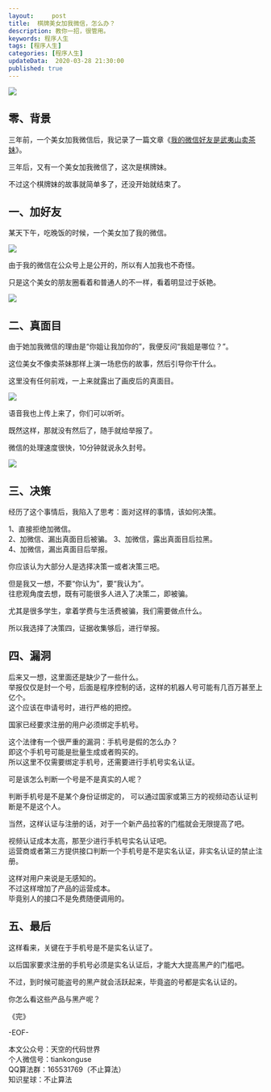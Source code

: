 ```yaml
---   
layout:     post  
title:  棋牌美女加我微信，怎么办？  
description: 教你一招，很管用。  
keywords: 程序人生  
tags: [程序人生]    
categories: [程序人生]  
updateData:  2020-03-28 21:30:00  
published: true 
---  
```



![](//res2020.tiankonguse.com/images/2020/03/28/001.png)  


## 零、背景  


三年前，一个美女加我微信后，我记录了一篇文章《[我的微信好友是武夷山卖茶妹](https://mp.weixin.qq.com/s/2dMvt5DPgs37nJRO5biRwg)》。  


三年后，又有一个美女加我微信了，这次是棋牌妹。  


不过这个棋牌妹的故事就简单多了，还没开始就结束了。  


## 一、加好友  


某天下午，吃晚饭的时候，一个美女加了我的微信。  


![](//res2020.tiankonguse.com/images/2020/03/28/002.png)  



由于我的微信在公众号上是公开的，所以有人加我也不奇怪。  


只是这个美女的朋友圈看着和普通人的不一样，看着明显过于妖艳。  


![](//res2020.tiankonguse.com/images/2020/03/28/003.png)  



## 二、真面目  


由于她加我微信的理由是“你姐让我加你的”，我便反问“我姐是哪位？”。  


这位美女不像卖茶妹那样上演一场悲伤的故事，然后引导你干什么。  


这里没有任何前戏，一上来就露出了画皮后的真面目。  


![](//res2020.tiankonguse.com/images/2020/03/28/004.png)  


语音我也上传上来了，你们可以听听。  


既然这样，那就没有然后了，随手就给举报了。  


微信的处理速度很快，10分钟就说永久封号。  


![](//res2020.tiankonguse.com/images/2020/03/28/005.png)  



## 三、决策  


经历了这个事情后，我陷入了思考：面对这样的事情，该如何决策。  


1、直接拒绝加微信。  
2、加微信、漏出真面目后被骗。 
3、加微信，露出真面目后拉黑。  
4、加微信，漏出真面目后举报。  


你应该认为大部分人是选择决策一或者决策三吧。  


但是我又一想，不要“你认为”，要“我认为”。  
往悲观角度去想，既有可能很多人进入了决策二，即被骗。  


尤其是很多学生，拿着学费与生活费被骗，我们需要做点什么。  


所以我选择了决策四，证据收集够后，进行举报。  


## 四、漏洞  


后来又一想，这里面还是缺少了一些什么。  
举报仅仅是封一个号，后面是程序控制的话，这样的机器人号可能有几百万甚至上亿个。  
这个应该在申请号时，进行严格的把控。  


国家已经要求注册的用户必须绑定手机号。  


这个法律有一个很严重的漏洞：手机号是假的怎么办？  
即这个手机号可能是批量生成或者购买的。  
所以这里不仅需要绑定手机号，还需要进行手机号实名认证。  



可是该怎么判断一个号是不是真实的人呢？  


判断手机号是不是某个身份证绑定的， 可以通过国家或第三方的视频动态认证判断是不是这个人。  


当然，这样认证与注册的话，对于一个新产品拉客的门槛就会无限提高了吧。  


视频认证成本太高，那至少进行手机号实名认证吧。  
运营商或者第三方提供接口判断一个手机号是不是实名认证，非实名认证的禁止注册。  


这样对用户来说是无感知的。  
不过这样增加了产品的运营成本。  
毕竟别人的接口不是免费随便调用的。  


## 五、最后  


这样看来，关键在于手机号是不是实名认证了。  


以后国家要求注册的手机号必须是实名认证后，才能大大提高黑产的门槛吧。  


不过，到时候可能盗号的黑产就会活跃起来，毕竟盗的号都是实名认证的。  


你怎么看这些产品与黑产呢？  


《完》


-EOF-  



本文公众号：天空的代码世界  
个人微信号：tiankonguse  
QQ算法群：165531769（不止算法）  
知识星球：不止算法  


